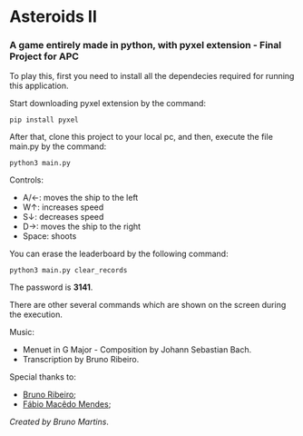 # Asteroids II
### A game entirely made in python, with pyxel extension - Final Project for APC


To play this, first you need to install all the dependecies required for running this application.

Start downloading pyxel extension by the command:
```
pip install pyxel
```
After that, clone this project to your local pc, and then, execute the file main.py by the command:
```
python3 main.py
```

Controls:
- A/←: moves the ship to the left
- W↑: increases speed
- S↓: decreases speed
- D→: moves the ship to the right
- Space: shoots
 
You can erase the leaderboard by the following command:
```
python3 main.py clear_records
```
The password is **3141**.
 
There are other several commands which are shown on the screen during the execution.

Music:
- Menuet in G Major - Composition by Johann Sebastian Bach.
- Transcription by Bruno Ribeiro.

Special thanks to:
- [Bruno Ribeiro](https://github.com/BrunoRiibeiro);
- [Fábio Macêdo Mendes](https://github.com/fabiommendes);


_Created by Bruno Martins_.
